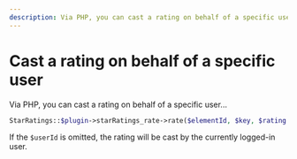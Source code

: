 ```yaml
---
description: Via PHP, you can cast a rating on behalf of a specific user.
---
```


# Cast a rating on behalf of a specific user

Via PHP, you can cast a rating on behalf of a specific user...

```php
StarRatings::$plugin->starRatings_rate->rate($elementId, $key, $rating [, $userId = null])
```

If the `$userId` is omitted, the rating will be cast by the currently logged-in user.
